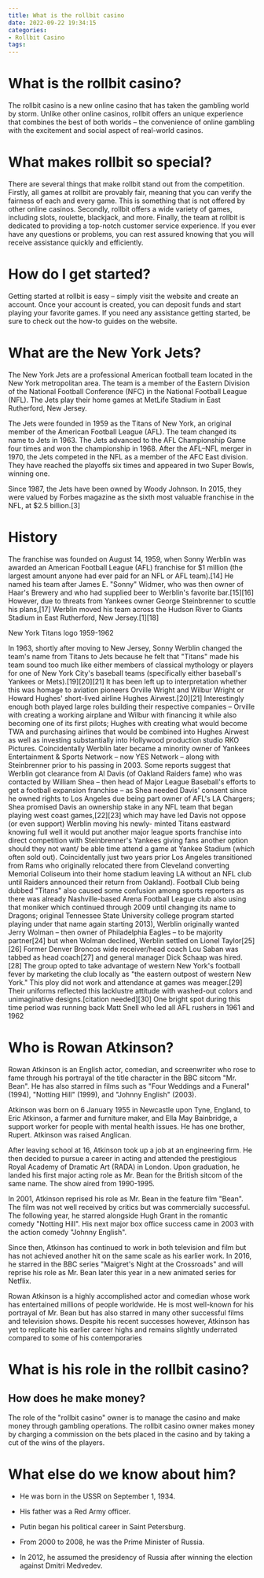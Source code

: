 ```yaml
---
title: What is the rollbit casino
date: 2022-09-22 19:34:15
categories:
- Rollbit Casino
tags:
---
```



#  What is the rollbit casino?

The rollbit casino is a new online casino that has taken the gambling world by storm. Unlike other online casinos, rollbit offers an unique experience that combines the best of both worlds – the convenience of online gambling with the excitement and social aspect of real-world casinos.

# What makes rollbit so special?

There are several things that make rollbit stand out from the competition. Firstly, all games at rollbit are provably fair, meaning that you can verify the fairness of each and every game. This is something that is not offered by other online casinos. Secondly, rollbit offers a wide variety of games, including slots, roulette, blackjack, and more. Finally, the team at rollbit is dedicated to providing a top-notch customer service experience. If you ever have any questions or problems, you can rest assured knowing that you will receive assistance quickly and efficiently.

# How do I get started?

Getting started at rollbit is easy – simply visit the website and create an account. Once your account is created, you can deposit funds and start playing your favorite games. If you need any assistance getting started, be sure to check out the how-to guides on the website.

#  What are the New York Jets?

The New York Jets are a professional American football team located in the New York metropolitan area. The team is a member of the Eastern Division of the National Football Conference (NFC) in the National Football League (NFL). The Jets play their home games at MetLife Stadium in East Rutherford, New Jersey.

The Jets were founded in 1959 as the Titans of New York, an original member of the American Football League (AFL). The team changed its name to Jets in 1963. The Jets advanced to the AFL Championship Game four times and won the championship in 1968. After the AFL–NFL merger in 1970, the Jets competed in the NFL as a member of the AFC East division. They have reached the playoffs six times and appeared in two Super Bowls, winning one.

Since 1987, the Jets have been owned by Woody Johnson. In 2015, they were valued by Forbes magazine as the sixth most valuable franchise in the NFL, at $2.5 billion.[3]

# History

The franchise was founded on August 14, 1959, when Sonny Werblin was awarded an American Football League (AFL) franchise for $1 million (the largest amount anyone had ever paid for an NFL or AFL team).[14] He named his team after James E. "Sonny" Widmer, who was then owner of Haar's Brewery and who had supplied beer to Werblin's favorite bar.[15][16] However, due to threats from Yankees owner George Steinbrenner to scuttle his plans,[17] Werblin moved his team across the Hudson River to Giants Stadium in East Rutherford, New Jersey.[1][18]

New York Titans logo 1959-1962

In 1963, shortly after moving to New Jersey, Sonny Werblin changed the team's name from Titans to Jets because he felt that "Titans" made his team sound too much like either members of classical mythology or players for one of New York City's baseball teams (specifically either baseball's Yankees or Mets).[19][20][21] It has been left up to interpretation whether this was homage to aviation pioneers Orville Wright and Wilbur Wright or Howard Hughes' short-lived airline Hughes Airwest.[20][21] Interestingly enough both played large roles building their respective companies – Orville with creating a working airplane and Wilbur with financing it while also becoming one of its first pilots; Hughes with creating what would become TWA and purchasing airlines that would be combined into Hughes Airwest as well as investing substantially into Hollywood production studio RKO Pictures. Coincidentally Werblin later became a minority owner of Yankees Entertainment & Sports Network – now YES Network – along with Steinbrenner prior to his passing in 2003. 
Some reports suggest that Werblin got clearance from Al Davis (of Oakland Raiders fame) who was contacted by William Shea – then head of Major League Baseball's efforts to get a football expansion franchise – as Shea needed Davis' consent since he owned rights to Los Angeles due being part owner of AFL's LA Chargers; Shea promised Davis an ownership stake in any NFL team that began playing west coast games,[22][23] which may have led Davis not oppose (or even support) Werblin moving his newly- minted Titans eastward knowing full well it would put another major league sports franchise into direct competition with Steinbrenner's Yankees giving fans another option should they not want/ be able time attend a game at Yankee Stadium (which often sold out). Coincidentally just two years prior Los Angeles transitioned from Rams who originally relocated there from Cleveland converting Memorial Coliseum into their home stadium leaving LA without an NFL club until Raiders announced their return from Oakland). Football Club being dubbed "Titans" also caused some confusion among sports reporters as there was already Nashville-based Arena Football League club also using that moniker which continued through 2009 until changing its name to Dragons; original Tennessee State University college program started playing under that name again starting 2013), 
Werblin originally wanted Jerry Wolman – then owner of Philadelphia Eagles – to be majority partner[24] but when Wolman declined, Werblin settled on Lionel Taylor[25][26] Former Denver Broncos wide receiver/head coach Lou Saban was tabbed as head coach[27] and general manager Dick Schaap was hired.[28] The group opted to take advantage of western New York's football fever by marketing the club locally as "the eastern outpost of western New York." This ploy did not work and attendance at games was meager.[29] Their uniforms reflected this lacklustre attitude with washed-out colors and unimaginative designs.[citation needed][30]
One bright spot during this time period was running back Matt Snell who led all AFL rushers in 1961 and 1962

#  Who is Rowan Atkinson?

Rowan Atkinson is an English actor, comedian, and screenwriter who rose to fame through his portrayal of the title character in the BBC sitcom "Mr. Bean". He has also starred in films such as "Four Weddings and a Funeral" (1994), "Notting Hill" (1999), and "Johnny English" (2003).

Atkinson was born on 6 January 1955 in Newcastle upon Tyne, England, to Eric Atkinson, a farmer and furniture maker, and Ella May Bainbridge, a support worker for people with mental health issues. He has one brother, Rupert. Atkinson was raised Anglican.

After leaving school at 16, Atkinson took up a job at an engineering firm. He then decided to pursue a career in acting and attended the prestigious Royal Academy of Dramatic Art (RADA) in London. Upon graduation, he landed his first major acting role as Mr. Bean for the British sitcom of the same name. The show aired from 1990-1995.

In 2001, Atkinson reprised his role as Mr. Bean in the feature film "Bean". The film was not well received by critics but was commercially successful. The following year, he starred alongside Hugh Grant in the romantic comedy "Notting Hill". His next major box office success came in 2003 with the action comedy "Johnny English".

Since then, Atkinson has continued to work in both television and film but has not achieved another hit on the same scale as his earlier work. In 2016, he starred in the BBC series "Maigret's Night at the Crossroads" and will reprise his role as Mr. Bean later this year in a new animated series for Netflix.

Rowan Atkinson is a highly accomplished actor and comedian whose work has entertained millions of people worldwide. He is most well-known for his portrayal of Mr. Bean but has also starred in many other successful films and television shows. Despite his recent successes however, Atkinson has yet to replicate his earlier career highs and remains slightly underrated compared to some of his contemporaries

#  What is his role in the rollbit casino?

## How does he make money?

The role of the "rollbit casino" owner is to manage the casino and make money through gambling operations. The rollbit casino owner makes money by charging a commission on the bets placed in the casino and by taking a cut of the wins of the players.

#  What else do we know about him?

- He was born in the USSR on September 1, 1934.

- His father was a Red Army officer.

- Putin began his political career in Saint Petersburg.

- From 2000 to 2008, he was the Prime Minister of Russia.

- In 2012, he assumed the presidency of Russia after winning the election against Dmitri Medvedev.